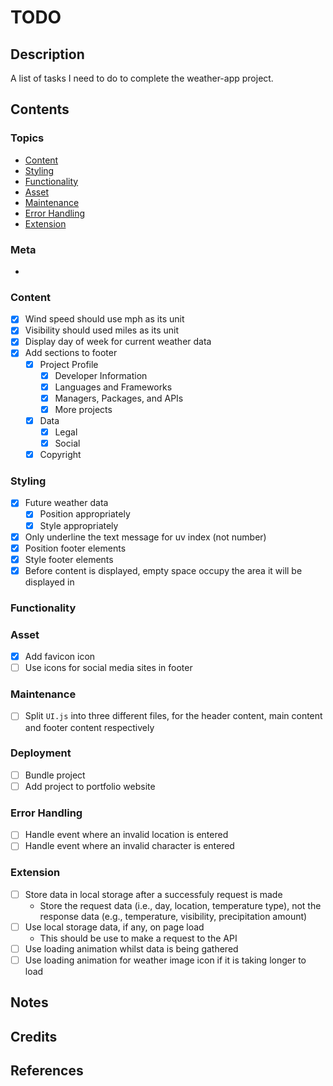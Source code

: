 # TODO

## Description

A list of tasks I need to do to complete the weather-app project.

## Contents

### Topics

- [Content](#content)
- [Styling](#styling)
- [Functionality](#functionality)
- [Asset](#asset)
- [Maintenance](#maintenance)
- [Error Handling](#error-handling)
- [Extension](#extension)

### Meta

- 

### Content

- [x] Wind speed should use mph as its unit
- [x] Visibility should used miles as its unit
- [x] Display day of week for current weather data
- [x] Add sections to footer
    - [x] Project Profile
        - [x] Developer Information
        - [x] Languages and Frameworks
        - [x] Managers, Packages, and APIs
        - [x] More projects
    - [x] Data
        - [x] Legal
        - [x] Social
    - [x] Copyright

### Styling

- [x] Future weather data
    - [x] Position appropriately
    - [x] Style appropriately
- [x] Only underline the text message for uv index (not number)
- [x] Position footer elements
- [x] Style footer elements
- [x] Before content is displayed, empty space occupy the area it will be
displayed in

### Functionality

### Asset

- [x] Add favicon icon
- [ ] Use icons for social media sites in footer

### Maintenance

- [ ] Split `UI.js` into three different files, for the header content, main
content and footer content respectively

### Deployment

- [ ] Bundle project
- [ ] Add project to portfolio website

### Error Handling

- [ ] Handle event where an invalid location is entered
- [ ] Handle event where an invalid character is entered

### Extension

- [ ] Store data in local storage after a successfuly request is made
    - Store the request data (i.e., day, location, temperature type), not the
    response data (e.g., temperature, visibility, precipitation amount)
- [ ] Use local storage data, if any, on page load
    - This should be use to make a request to the API
- [ ] Use loading animation whilst data is being gathered
- [ ] Use loading animation for weather image icon if it is taking longer to
load

## Notes

## Credits

## References
